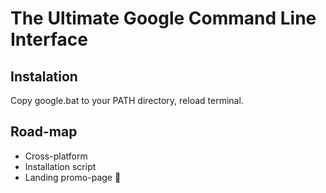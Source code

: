 # The Ultimate Google Command Line Interface


## Instalation
Copy google.bat to your PATH directory, reload terminal.

## Road-map
* Cross-platform
* Installation script
* Landing promo-page 🤪